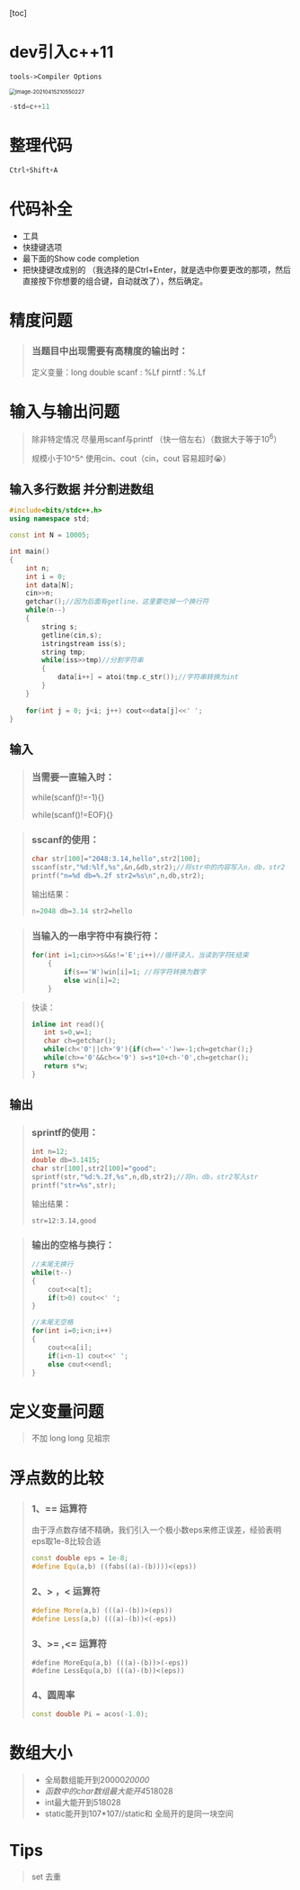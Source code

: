 [toc]

# dev引入c++11

`tools->Compiler Options`

<img src="6.细节.assets/image-20210415210550227.png" alt="image-20210415210550227" style="zoom:67%;" />

```c++
-std=c++11
```

# 整理代码

```c++
Ctrl+Shift+A
```

# 代码补全

- 工具 
- 快捷键选项
- 最下面的Show code completion
- 把快捷键改成别的 （我选择的是Ctrl+Enter，就是选中你要更改的那项，然后直接按下你想要的组合键，自动就改了），然后确定。

# 精度问题

> ### 当题目中出现需要有高精度的输出时：
>
> 定义变量：long double
> scanf : %Lf
> pirntf : %.Lf

# 输入与输出问题

> 除非特定情况 尽量用scanf与printf （快一倍左右）（数据大于等于$10^6$）
>
> 规模小于10^5^ 使用cin、cout（cin，cout 容易超时:sob:）

## 输入多行数据 并分割进数组

```c++
#include<bits/stdc++.h>
using namespace std;

const int N = 10005;

int main()
{
	int n;
	int i = 0;
	int data[N];
	cin>>n;
	getchar();//因为后面有getline，这里要吃掉一个换行符
	while(n--)
	{
		string s;
		getline(cin,s);
		istringstream iss(s);
		string tmp;
		while(iss>>tmp)//分割字符串
		{
			data[i++] = atoi(tmp.c_str());//字符串转换为int
		}
	}
	
	for(int j = 0; j<i; j++) cout<<data[j]<<' '; 
}
```

## 输入

> ### 当需要一直输入时：
>
> while(scanf()!=-1){}
>
> while(scanf()!=EOF){}

> ### sscanf的使用：
>
> ```c++
> char str[100]="2048:3.14,hello",str2[100];
> sscanf(str,"%d:%lf,%s",&n,&db,str2);//将str中的内容写入n，db，str2
> printf("n=%d db=%.2f str2=%s\n",n,db,str2);
> ```
>
> 输出结果：
>
> ```c++
> n=2048 db=3.14 str2=hello
> ```

> ### 当输入的一串字符中有换行符：
>
> ```c++
> for(int i=1;cin>>s&&s!='E';i++)//循环读入，当读到字符E结束 
>     {
>         if(s=='W')win[i]=1; //将字符转换为数字
>         else win[i]=2; 
>     }
> ```
>

> 快读：
>
> ```c++
> inline int read(){
>    int s=0,w=1;
>    char ch=getchar();
>    while(ch<'0'||ch>'9'){if(ch=='-')w=-1;ch=getchar();}
>    while(ch>='0'&&ch<='9') s=s*10+ch-'0',ch=getchar();
>    return s*w;
> }
> ```

## 输出

> ### sprintf的使用：
>
> ```c++
> int n=12;
> double db=3.1415;
> char str[100],str2[100]="good";
> sprintf(str,"%d:%.2f,%s",n,db,str2);//将n，db，str2写入str
> printf("str=%s",str);
> ```
>
> 输出结果：
>
> ```
> str=12:3.14,good
> ```

> ### 输出的空格与换行：
>
> ```c++
> //末尾无换行
> while(t--)
> {
>     cout<<a[t];
>     if(t>0) cout<<' ';
> }
> ```
>
> ```c++
> //末尾无空格
> for(int i=0;i<n;i++)
> {
>     cout<<a[i];
>     if(i<n-1) cout<<' ';
>     else cout<<endl;
> }
> ```



# 定义变量问题

> 不加 long long 见祖宗

# 浮点数的比较

> ### 1、== 运算符
>
> 由于浮点数存储不精确，我们引入一个极小数eps来修正误差，经验表明eps取1e-8比较合适
>
> ```c++
> const double eps = 1e-8;
> #define Equ(a,b) ((fabs((a)-(b))))<(eps))
> ```
>
> ### 2、> ，< 运算符
>
> ```c++
> #define More(a,b) (((a)-(b))>(eps))
> #define Less(a,b) (((a)-(b))<(-eps))
> ```
>
> ### 3、>= ,<= 运算符
>
> ```
> #define MoreEqu(a,b) (((a)-(b))>(-eps))
> #define LessEqu(a,b) (((a)-(b))<(eps))
> ```
>
> ### 4、圆周率
>
> ```c++
> const double Pi = acos(-1.0);
> ```

# 数组大小

>- 全局数组能开到20000*20000*
>- *函数中的char数组最大能开4*518028
>- int最大能开到518028
>- static能开到107*107//static和 全局开的是同一块空间

# Tips

> set 去重